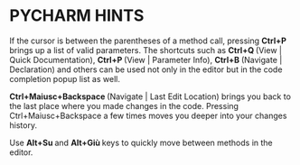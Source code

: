 # PYCHARM HINTS 
If the cursor is between the parentheses of a method call, pressing <b> Ctrl+P</b> brings up a list of valid parameters.
The shortcuts such as <b> Ctrl+Q </b> (View | Quick Documentation), <b>Ctrl+P </b> (View | Parameter Info),   <b>Ctrl+B  </b>(Navigate | Declaration) and others can be used not only in the editor but in the code completion popup list as well.

<b> Ctrl+Maiusc+Backspace </b> (Navigate | Last Edit Location) brings you back to the last place where you made changes in the code.
Pressing Ctrl+Maiusc+Backspace a few times moves you deeper into your changes history.

Use <b>Alt+Su </b>and <b>Alt+Giù </b> keys to quickly move between methods in the editor.